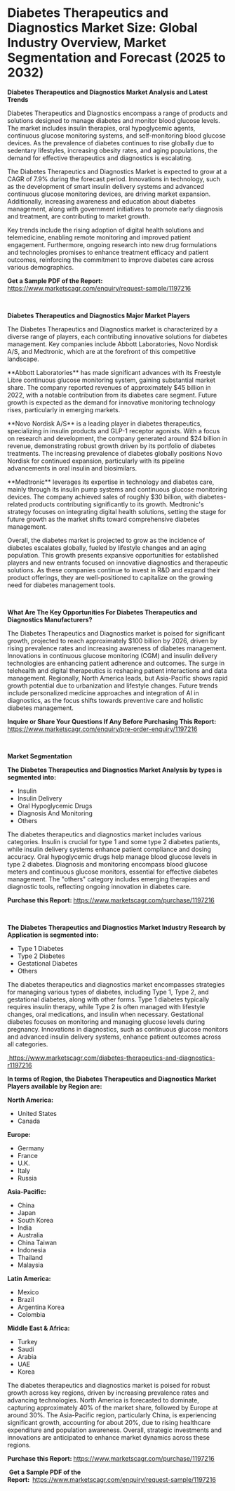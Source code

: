 <p><h1>Diabetes Therapeutics and Diagnostics Market Size: Global Industry Overview, Market Segmentation and Forecast (2025 to 2032)</h1></p><p><strong>Diabetes Therapeutics and Diagnostics Market Analysis and Latest Trends</strong></p>
<p><p>Diabetes Therapeutics and Diagnostics encompass a range of products and solutions designed to manage diabetes and monitor blood glucose levels. The market includes insulin therapies, oral hypoglycemic agents, continuous glucose monitoring systems, and self-monitoring blood glucose devices. As the prevalence of diabetes continues to rise globally due to sedentary lifestyles, increasing obesity rates, and aging populations, the demand for effective therapeutics and diagnostics is escalating.</p><p>The Diabetes Therapeutics and Diagnostics Market is expected to grow at a CAGR of 7.9% during the forecast period. Innovations in technology, such as the development of smart insulin delivery systems and advanced continuous glucose monitoring devices, are driving market expansion. Additionally, increasing awareness and education about diabetes management, along with government initiatives to promote early diagnosis and treatment, are contributing to market growth. </p><p>Key trends include the rising adoption of digital health solutions and telemedicine, enabling remote monitoring and improved patient engagement. Furthermore, ongoing research into new drug formulations and technologies promises to enhance treatment efficacy and patient outcomes, reinforcing the commitment to improve diabetes care across various demographics.</p></p>
<p><strong>Get a Sample PDF of the Report:&nbsp;</strong> <a href="https://www.marketscagr.com/enquiry/request-sample/1197216?utm_campaign=3224&utm_medium=2&utm_source=Github&utm_content=ia&utm_term=13042025&utm_id=diabetes-therapeutics-and-diagnostics">https://www.marketscagr.com/enquiry/request-sample/1197216</a></p>
<p>&nbsp;</p>
<p><strong>Diabetes Therapeutics and Diagnostics Major Market Players</strong></p>
<p><p>The Diabetes Therapeutics and Diagnostics market is characterized by a diverse range of players, each contributing innovative solutions for diabetes management. Key companies include Abbott Laboratories, Novo Nordisk A/S, and Medtronic, which are at the forefront of this competitive landscape.</p><p>**Abbott Laboratories** has made significant advances with its Freestyle Libre continuous glucose monitoring system, gaining substantial market share. The company reported revenues of approximately $45 billion in 2022, with a notable contribution from its diabetes care segment. Future growth is expected as the demand for innovative monitoring technology rises, particularly in emerging markets.</p><p>**Novo Nordisk A/S** is a leading player in diabetes therapeutics, specializing in insulin products and GLP-1 receptor agonists. With a focus on research and development, the company generated around $24 billion in revenue, demonstrating robust growth driven by its portfolio of diabetes treatments. The increasing prevalence of diabetes globally positions Novo Nordisk for continued expansion, particularly with its pipeline advancements in oral insulin and biosimilars.</p><p>**Medtronic** leverages its expertise in technology and diabetes care, mainly through its insulin pump systems and continuous glucose monitoring devices. The company achieved sales of roughly $30 billion, with diabetes-related products contributing significantly to its growth. Medtronic's strategy focuses on integrating digital health solutions, setting the stage for future growth as the market shifts toward comprehensive diabetes management.</p><p>Overall, the diabetes market is projected to grow as the incidence of diabetes escalates globally, fueled by lifestyle changes and an aging population. This growth presents expansive opportunities for established players and new entrants focused on innovative diagnostics and therapeutic solutions. As these companies continue to invest in R&D and expand their product offerings, they are well-positioned to capitalize on the growing need for diabetes management tools.</p></p>
<p>&nbsp;</p>
<p><strong>What Are The Key Opportunities For Diabetes Therapeutics and Diagnostics Manufacturers?</strong></p>
<p><p>The Diabetes Therapeutics and Diagnostics market is poised for significant growth, projected to reach approximately $100 billion by 2026, driven by rising prevalence rates and increasing awareness of diabetes management. Innovations in continuous glucose monitoring (CGM) and insulin delivery technologies are enhancing patient adherence and outcomes. The surge in telehealth and digital therapeutics is reshaping patient interactions and data management. Regionally, North America leads, but Asia-Pacific shows rapid growth potential due to urbanization and lifestyle changes. Future trends include personalized medicine approaches and integration of AI in diagnostics, as the focus shifts towards preventive care and holistic diabetes management.</p></p>
<p><strong>Inquire or Share Your Questions If Any Before Purchasing This Report:</strong> <a href="https://www.marketscagr.com/enquiry/pre-order-enquiry/1197216?utm_campaign=3224&utm_medium=2&utm_source=Github&utm_content=ia&utm_term=13042025&utm_id=diabetes-therapeutics-and-diagnostics">https://www.marketscagr.com/enquiry/pre-order-enquiry/1197216</a></p>
<p>&nbsp;</p>
<p><strong>Market Segmentation</strong></p>
<p><strong>The Diabetes Therapeutics and Diagnostics Market Analysis by types is segmented into:</strong></p>
<p><ul><li>Insulin</li><li>Insulin Delivery</li><li>Oral Hypoglycemic Drugs</li><li>Diagnosis And Monitoring</li><li>Others</li></ul></p>
<p><p>The diabetes therapeutics and diagnostics market includes various categories. Insulin is crucial for type 1 and some type 2 diabetes patients, while insulin delivery systems enhance patient compliance and dosing accuracy. Oral hypoglycemic drugs help manage blood glucose levels in type 2 diabetes. Diagnosis and monitoring encompass blood glucose meters and continuous glucose monitors, essential for effective diabetes management. The "others" category includes emerging therapies and diagnostic tools, reflecting ongoing innovation in diabetes care.</p></p>
<p><strong>Purchase this Report:&nbsp;</strong><a href="https://www.marketscagr.com/purchase/1197216?utm_campaign=3224&utm_medium=2&utm_source=Github&utm_content=ia&utm_term=13042025&utm_id=diabetes-therapeutics-and-diagnostics">https://www.marketscagr.com/purchase/1197216</a></p>
<p>&nbsp;</p>
<p><strong>The Diabetes Therapeutics and Diagnostics Market Industry Research by Application is segmented into:</strong></p>
<p><ul><li>Type 1 Diabetes</li><li>Type 2 Diabetes</li><li>Gestational Diabetes</li><li>Others</li></ul></p>
<p><p>The diabetes therapeutics and diagnostics market encompasses strategies for managing various types of diabetes, including Type 1, Type 2, and gestational diabetes, along with other forms. Type 1 diabetes typically requires insulin therapy, while Type 2 is often managed with lifestyle changes, oral medications, and insulin when necessary. Gestational diabetes focuses on monitoring and managing glucose levels during pregnancy. Innovations in diagnostics, such as continuous glucose monitors and advanced insulin delivery systems, enhance patient outcomes across all categories.</p></p>
<p><a href="https://www.marketscagr.com/diabetes-therapeutics-and-diagnostics-r1197216?utm_campaign=3224&utm_medium=2&utm_source=Github&utm_content=ia&utm_term=13042025&utm_id=diabetes-therapeutics-and-diagnostics">&nbsp;https://www.marketscagr.com/diabetes-therapeutics-and-diagnostics-r1197216</a></p>
<p><strong>In terms of Region, the Diabetes Therapeutics and Diagnostics Market Players available by Region are:</strong></p>
<p>
    <p> <strong> North America: </strong>
        <ul>
            <li>United States</li>
            <li>Canada</li>
        </ul>
        </p> 
    <p> <strong> Europe: </strong>
        <ul>
            <li>Germany</li>
            <li>France</li>
            <li>U.K.</li>
            <li>Italy</li>
            <li>Russia</li>
        </ul>
        </p> 
    <p> <strong> Asia-Pacific: </strong>
        <ul>
            <li>China</li>
            <li>Japan</li>
            <li>South Korea</li>
            <li>India</li>
            <li>Australia</li>
            <li>China Taiwan</li>
            <li>Indonesia</li>
            <li>Thailand</li>
            <li>Malaysia</li>
        </ul>
        </p> 
    <p> <strong> Latin America: </strong>
        <ul>
            <li>Mexico</li>
            <li>Brazil</li>
            <li>Argentina Korea</li>
            <li>Colombia</li>
        </ul>
        </p> 
    <p> <strong> Middle East & Africa: </strong>
        <ul>
            <li>Turkey</li>
            <li>Saudi</li>
            <li>Arabia</li>
            <li>UAE</li>
            <li>Korea</li>
        </ul>
    </p>
    </p>
<p><p>The diabetes therapeutics and diagnostics market is poised for robust growth across key regions, driven by increasing prevalence rates and advancing technologies. North America is forecasted to dominate, capturing approximately 40% of the market share, followed by Europe at around 30%. The Asia-Pacific region, particularly China, is experiencing significant growth, accounting for about 20%, due to rising healthcare expenditure and population awareness. Overall, strategic investments and innovations are anticipated to enhance market dynamics across these regions.</p></p>
<p><strong>Purchase this Report: </strong><a href="https://www.marketscagr.com/purchase/1197216?utm_campaign=3224&utm_medium=2&utm_source=Github&utm_content=ia&utm_term=13042025&utm_id=diabetes-therapeutics-and-diagnostics">https://www.marketscagr.com/purchase/1197216</a></p>
<p>&nbsp;<strong>Get a Sample PDF of the Report:&nbsp;&nbsp;</strong><a href="https://www.marketscagr.com/enquiry/request-sample/1197216?utm_campaign=3224&utm_medium=2&utm_source=Github&utm_content=ia&utm_term=13042025&utm_id=diabetes-therapeutics-and-diagnostics">https://www.marketscagr.com/enquiry/request-sample/1197216</a></p>
<p><strong></strong></p>
<p><p></p><p></p><p></p></p>